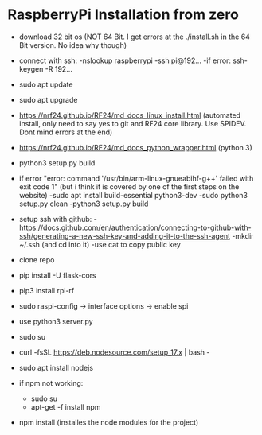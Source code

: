 # RaspberryPi Installation from zero

- download 32 bit os (NOT 64 Bit. I get errors at the ./install.sh in the 64 Bit version. No idea why though)
- connect with ssh: 
	-nslookup raspberrypi
	-ssh pi@192...
	-if error: ssh-keygen -R 192...
- sudo apt update
- sudo apt upgrade

- https://nrf24.github.io/RF24/md_docs_linux_install.html (automated install, only need to say yes to git and RF24 core library. Use SPIDEV. Dont mind errors at the end)
- https://nrf24.github.io/RF24/md_docs_python_wrapper.html (python 3)
- python3 setup.py build
- if error "error: command '/usr/bin/arm-linux-gnueabihf-g++' failed with exit code 1" (but i think it is covered by one of the first steps on the website)
	-sudo apt install build-essential python3-dev 
	-sudo python3 setup.py clean
	-python3 setup.py build
- setup ssh with github:
	-https://docs.github.com/en/authentication/connecting-to-github-with-ssh/generating-a-new-ssh-key-and-adding-it-to-the-ssh-agent
	-mkdir ~/.ssh (and cd into it)
	-use cat to copy public key

- clone repo
- pip install -U flask-cors
- pip3 install rpi-rf
- sudo raspi-config -> interface options -> enable spi
- use python3 server.py

- sudo su
- curl -fsSL https://deb.nodesource.com/setup_17.x | bash -
- sudo apt install nodejs
- if npm not working:
	- sudo su
	- apt-get -f install npm
- npm install (installes the node modules for the project)

